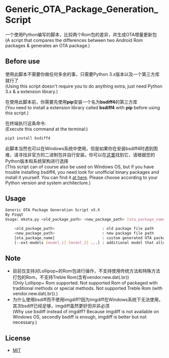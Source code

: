 # Generic_OTA_Package_Generation_Script

一个使用Python编写的脚本，比较两个Rom包的差异，并生成OTA增量更新包<br>
(A script that compares the differences between two Android Rom packages &amp; generates an OTA package.)

## Before use

使用此脚本不需要你做任何多余的事，只需要Python 3.x版本以及一个第三方库就行了<br>
(Using this script doesn't require you to do anything extra, just need Python 3.x & a extension library.)

在使用此脚本前，你需要先使用**pip**安装一个名为**bsdiff4**的第三方库<br>
(You need to install a extension library called **bsdiff4** with **pip** before using this script.)

在终端执行这条命令:<br>
(Execute this command at the terminal:)

```sh
pip3 install bsdiff4
```

此脚本当然也可以在Windows系统中使用，但是如果你在安装bsdiff4时遇到困难，请寻找非官方的二进制包并自行安装。你可以在<a href="https://www.lfd.uci.edu/~gohlke/pythonlibs/#bsdiff4">这里</a>找到它，请根据您的Python版本和系统架构进行选择<br>
(This script can of course also be used on Windows OS, but if you have trouble installing bsdiff4, you need look for unofficial binary packages and install it yourself. You can find it <a href="https://www.lfd.uci.edu/~gohlke/pythonlibs/#bsdiff4">at here</a>. Please choose according to your Python version and system architecture.)

## Usage

```sh
Generic OTA Package Generation Script vX.X
By Pzqqt
Usage: mkota.py <old_package_path> <new_package_path> [ota_package_name] [--ext-models [model_1] [model_2] ...]

    <old_package_path>                     : old package file path
    <new_package_path>                     : new package file path
    [ota_package_name]                     : custom generated OTA package name (default OTA.zip)
    [--ext-models [model_1] [model_2] ...] : additional model that allows for model verification
```

## Note

- 目前仅支持对Lollipop+的Rom包进行操作，不支持使用传统方法和特殊方法打包的Rom，不支持Treble Rom(含有vendor.new.dat(.br))<br>
(Only Lollipop+ Rom supported. Not supported Rom of packaged with traditional methods or special methods. Not supported Treble Rom (with vendor.new.dat(.br)).)
- 为什么使用bsdiff而不使用imgdiff?因为imgdiff在Windows系统下无法使用，其次bsdiff已经足够，imgdiff虽然更好但并非必须<br>
(Why use bsdiff instead of imgdiff? Because imgdiff is not available on Windows OS, secondly bsdiff is enough, imgdiff is better but not necessary.)

## License
- <a href="https://opensource.org/licenses/MIT">MIT</a>
